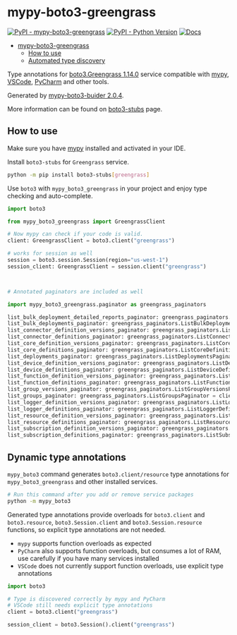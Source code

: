# mypy-boto3-greengrass

[![PyPI - mypy-boto3-greengrass](https://img.shields.io/pypi/v/mypy-boto3-greengrass.svg?color=blue)](https://pypi.org/project/mypy-boto3-greengrass)
[![PyPI - Python Version](https://img.shields.io/pypi/pyversions/mypy-boto3-greengrass.svg?color=blue)](https://pypi.org/project/mypy-boto3-greengrass)
[![Docs](https://img.shields.io/readthedocs/mypy-boto3-builder.svg?color=blue)](https://mypy-boto3-builder.readthedocs.io/)

- [mypy-boto3-greengrass](#mypy-boto3-greengrass)
  - [How to use](#how-to-use)
  - [Automated type discovery](#automated-type-discovery)

Type annotations for
[boto3.Greengrass 1.14.0](https://boto3.amazonaws.com/v1/documentation/api/1.14.0/reference/services/greengrass.html#Greengrass) service
compatible with [mypy](https://github.com/python/mypy), [VSCode](https://code.visualstudio.com/),
[PyCharm](https://www.jetbrains.com/pycharm/) and other tools.

Generated by [mypy-boto3-buider 2.0.4](https://github.com/vemel/mypy_boto3_builder).

More information can be found on [boto3-stubs](https://pypi.org/project/boto3-stubs/) page.

## How to use

Make sure you have [mypy](https://github.com/python/mypy) installed and activated in your IDE.

Install `boto3-stubs` for `Greengrass` service.

```bash
python -m pip install boto3-stubs[greengrass]
```

Use `boto3` with `mypy_boto3_greengrass` in your project and enjoy type checking and auto-complete.

```python
import boto3

from mypy_boto3_greengrass import GreengrassClient

# Now mypy can check if your code is valid.
client: GreengrassClient = boto3.client("greengrass")

# works for session as well
session = boto3.session.Session(region="us-west-1")
session_client: GreengrassClient = session.client("greengrass")



# Annotated paginators are included as well

import mypy_boto3_greengrass.paginator as greengrass_paginators

list_bulk_deployment_detailed_reports_paginator: greengrass_paginators.ListBulkDeploymentDetailedReportsPaginator = client.get_paginator("list_bulk_deployment_detailed_reports")
list_bulk_deployments_paginator: greengrass_paginators.ListBulkDeploymentsPaginator = client.get_paginator("list_bulk_deployments")
list_connector_definition_versions_paginator: greengrass_paginators.ListConnectorDefinitionVersionsPaginator = client.get_paginator("list_connector_definition_versions")
list_connector_definitions_paginator: greengrass_paginators.ListConnectorDefinitionsPaginator = client.get_paginator("list_connector_definitions")
list_core_definition_versions_paginator: greengrass_paginators.ListCoreDefinitionVersionsPaginator = client.get_paginator("list_core_definition_versions")
list_core_definitions_paginator: greengrass_paginators.ListCoreDefinitionsPaginator = client.get_paginator("list_core_definitions")
list_deployments_paginator: greengrass_paginators.ListDeploymentsPaginator = client.get_paginator("list_deployments")
list_device_definition_versions_paginator: greengrass_paginators.ListDeviceDefinitionVersionsPaginator = client.get_paginator("list_device_definition_versions")
list_device_definitions_paginator: greengrass_paginators.ListDeviceDefinitionsPaginator = client.get_paginator("list_device_definitions")
list_function_definition_versions_paginator: greengrass_paginators.ListFunctionDefinitionVersionsPaginator = client.get_paginator("list_function_definition_versions")
list_function_definitions_paginator: greengrass_paginators.ListFunctionDefinitionsPaginator = client.get_paginator("list_function_definitions")
list_group_versions_paginator: greengrass_paginators.ListGroupVersionsPaginator = client.get_paginator("list_group_versions")
list_groups_paginator: greengrass_paginators.ListGroupsPaginator = client.get_paginator("list_groups")
list_logger_definition_versions_paginator: greengrass_paginators.ListLoggerDefinitionVersionsPaginator = client.get_paginator("list_logger_definition_versions")
list_logger_definitions_paginator: greengrass_paginators.ListLoggerDefinitionsPaginator = client.get_paginator("list_logger_definitions")
list_resource_definition_versions_paginator: greengrass_paginators.ListResourceDefinitionVersionsPaginator = client.get_paginator("list_resource_definition_versions")
list_resource_definitions_paginator: greengrass_paginators.ListResourceDefinitionsPaginator = client.get_paginator("list_resource_definitions")
list_subscription_definition_versions_paginator: greengrass_paginators.ListSubscriptionDefinitionVersionsPaginator = client.get_paginator("list_subscription_definition_versions")
list_subscription_definitions_paginator: greengrass_paginators.ListSubscriptionDefinitionsPaginator = client.get_paginator("list_subscription_definitions")
```

## Dynamic type annotations

`mypy_boto3` command generates `boto3.client/resource` type annotations for
`mypy_boto3_greengrass` and other installed services.

```bash
# Run this command after you add or remove service packages
python -m mypy_boto3
```

Generated type annotations provide overloads for `boto3.client` and `boto3.resource`,
`boto3.Session.client` and `boto3.Session.resource` functions,
so explicit type annotations are not needed.

- `mypy` supports function overloads as expected
- `PyCharm` also supports function overloads, but consumes a lot of RAM, use carefully if you have many services installed
- `VSCode` does not currently support function overloads, use explicit type annotations

```python
import boto3

# Type is discovered correctly by mypy and PyCharm
# VSCode still needs explicit type annotations
client = boto3.client("greengrass")

session_client = boto3.Session().client("greengrass")
```